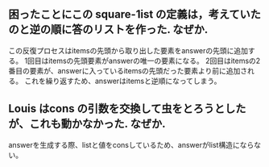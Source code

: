 ## 困ったことにこの square-1ist の定義は，考えていたのと逆の順に答のリストを作った. なぜか.

この反復プロセスはitemsの先頭から取り出した要素をanswerの先頭に追加する。
1回目はitemsの先頭要素がanswerの唯一の要素になる。
2回目はitemsの2番目の要素が、answerに入っているitemsの先頭だった要素より前に追加される。
これを繰り返すため、answerはitemsと逆順になってしまう。

## Louis はcons の引数を交換して虫をとろうとしたが、これも動かなかった. なぜか.

answerを生成する際、listと値をconsしているため、answerがlist構造にならない。

